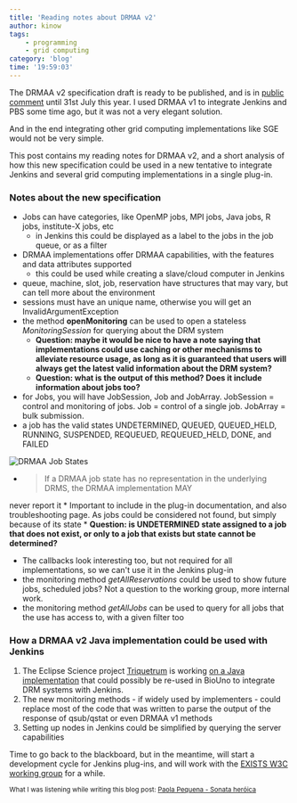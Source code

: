 ```yaml
---
title: 'Reading notes about DRMAA v2'
author: kinow
tags:
    - programming
    - grid computing
category: 'blog'
time: '19:59:03'
---
```


The DRMAA v2 specification draft is ready to be published, and is in [public
comment](https://redmine.ogf.org/boards/36/topics/494) until 31st July this year.
I used DRMAA v1 to integrate Jenkins and PBS some time ago, but it was not a
very elegant solution.

And in the end integrating other grid computing implementations like SGE would
not be very simple.

This post contains my reading notes for DRMAA v2, and a short analysis of how
this new specification could be used in a new tentative to integrate
Jenkins and several grid computing implementations in a single plug-in.

<!-- more -->

### Notes about the new specification

* Jobs can have categories, like OpenMP jobs, MPI jobs, Java jobs, R jobs,
institute-X jobs, etc
    * in Jenkins this could be displayed as a label to
the jobs in the job queue, or as a filter
* DRMAA implementations offer DRMAA capabilities, with the features and data
attributes supported
    * this could be used while creating a slave/cloud computer in Jenkins
* queue, machine, slot, job, reservation have structures that may vary,
but can tell more about the environment
* sessions must have an unique name, otherwise you will get an
InvalidArgumentException
* the method **openMonitoring** can be used to open a stateless *MonitoringSession*
for querying about the DRM system
    * **Question: maybe it would be nice to have a note saying that implementations could
    use caching or other mechanisms to alleviate resource usage, as long as it is
    guaranteed that users will always get the latest valid information about the DRM
    system?**
    * **Question: what is the output of this method? Does it include information
    about jobs too?**
* for Jobs, you will have JobSession, Job and JobArray. JobSession = control and
monitoring of jobs. Job = control of a single job. JobArray = bulk submission.
* a job has the valid states UNDETERMINED, QUEUED, QUEUED_HELD, RUNNING,
SUSPENDED, REQUEUED, REQUEUED_HELD, DONE, and FAILED

<img class="ui centered large bordered image" src="{{assets['drmaav2_screen']}}" alt="DRMAA Job States" />

* <blockquote>If a DRMAA job state has no representation in the underlying DRMS, the DRMAA implementation MAY
never report it</blockquote>
    * Important to include in the plug-in documentation, and also troubleshooting page. As
    jobs could be considered not found, but simply because of its state
    * **Question: is UNDETERMINED state assigned to a job that does not exist, or
    only to a job that exists but state cannot be determined?**
* The callbacks look interesting too, but not required for all implementations, so
we can't use it in the Jenkins plug-in
* the monitoring method *getAllReservations* could be used to show future jobs, scheduled
jobs? Not a question to the working group, more internal work.
* the monitoring method *getAllJobs* can be used to query for all jobs that the use
has access to, with a given filter too

### How a DRMAA v2 Java implementation could be used with Jenkins

1. The Eclipse Science project [Triquetrum](https://projects.eclipse.org/projects/technology.triquetrum)
is working [on a Java implementation](https://www.ogf.org/pipermail/drmaa-wg/2016-July/001562.html)
that could possibly be re-used in BioUno to integrate DRM systems with Jenkins.
2. The new monitoring methods - if widely used by implementers - could replace
most of the code that was written to parse the output of the response of qsub/qstat or
even DRMAA v1 methods
3. Setting up nodes in Jenkins could be simplified by querying the server capabilities

Time to go back to the blackboard, but in the meantime, will start a development cycle
for Jenkins plug-ins, and will work with the [EXISTS W3C working group](https://github.com/w3c/sparql-exists)
for a while.

<small>What I was listening while writing this blog post: [Paola Pequena - Sonata her&oacute;ica](https://www.youtube.com/watch?v=vh9RI0aLidQ)</small>
